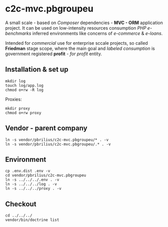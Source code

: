 # c2c-mvc.pbgroupeu

A small scale - based on _Composer_ dependencies - **MVC - ORM** application project. It can be used on low-intensity resources consumption _PHP_ _e-benchmarks_ inferred environments like concerns of _e-commerce_ & _e-loans_.

Intended for _commercial_ use for enterprise sccale projects, so called **Friedman** stage scope, where the main goal and _labeled_ _consumption_ is government registered **profit** - _for profit_ entity.

## Installation & set up

```shell
mkdir log
touch log/app.log
chmod o+rw -R log
```

Proxies:

```shell
mkdir proxy
chmod o+rw proxy
```

## Vendor - parent company

```shell
ln -s vendor/pbrilius/c2c-mvc.pbgroupeu/* . -v
ln -s vendor/pbrilius/c2c-mvc.pbgroupeu/.* . -v
```

## Environment

```shell
cp .env.dist .env -v
cd vendor/pbrilius/c2c-mvc.pbgroupeu
ln -s ../../../.env . -v
ln -s ../../../log . -v
ln -s ../../../proxy . -v
```

## Checkout

```shell
cd ../../../
vendor/bin/doctrine list
```
